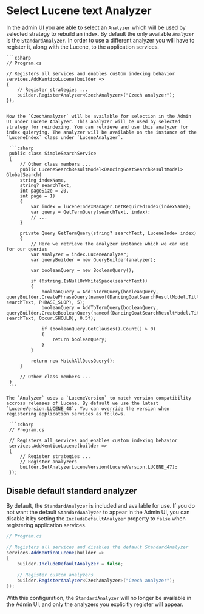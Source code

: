 # Select Lucene text Analyzer

In the admin UI you are able to select an `Analyzer` which will be used by selected strategy to rebuild an index. By default the only available `Analyzer` is the `StandardAnalyzer`. In order to use a different analyzer you will have to register it, along with the Lucene, to the application services.

    ```csharp
    // Program.cs

    // Registers all services and enables custom indexing behavior
    services.AddKenticoLucene(builder =>        
    {    
        // Register strategies ...
        builder.RegisterAnalyzer<CzechAnalyzer>("Czech analyzer");
    });
   ```

Now the `CzechAnalyzer` will be available for selection in the Admin UI under Lucene Analyzer. This analyzer will be used by selected strategy for reindexing. You can retrieve and use this analyzer for index quierying. The analyzer will be available on the instance of the `LuceneIndex` class under `LuceneAnalyzer`.

    ```csharp
    public class SimpleSearchService
    {
        // Other class members ...
        public LuceneSearchResultModel<DancingGoatSearchResultModel> GlobalSearch(
        string indexName,
        string? searchText,
        int pageSize = 20,
        int page = 1)
        {
            var index = luceneIndexManager.GetRequiredIndex(indexName);
            var query = GetTermQuery(searchText, index);
            // ...
        }

        private Query GetTermQuery(string? searchText, LuceneIndex index)
        {
            // Here we retrieve the analyzer instance which we can use for our queries
            var analyzer = index.LuceneAnalyzer;
            var queryBuilder = new QueryBuilder(analyzer);

            var booleanQuery = new BooleanQuery();

            if (!string.IsNullOrWhiteSpace(searchText))
            {
                booleanQuery = AddToTermQuery(booleanQuery, queryBuilder.CreatePhraseQuery(nameof(DancingGoatSearchResultModel.Title), searchText, PHRASE_SLOP), 5);
                booleanQuery = AddToTermQuery(booleanQuery, queryBuilder.CreateBooleanQuery(nameof(DancingGoatSearchResultModel.Title), searchText, Occur.SHOULD), 0.5f);

                if (booleanQuery.GetClauses().Count() > 0)
                {
                    return booleanQuery;
                }
            }

            return new MatchAllDocsQuery();
        }

        // Other class members ...
    }
    ```

The `Analyzer` uses a `LuceneVersion` to match version compatibility accross releases of Lucene. By default we use the latest `LuceneVersion.LUCENE_48`. You can override the version when registering application services as follows.

    ```csharp
    // Program.cs

    // Registers all services and enables custom indexing behavior
    services.AddKenticoLucene(builder =>        
    {    
        // Register strategies ...
        // Register analyzers
        builder.SetAnalyzerLuceneVersion(LuceneVersion.LUCENE_47);
    });
   ```

## Disable default standard analyzer

By default, the `StandardAnalyzer` is included and available for use. If you do not want the default `StandardAnalyzer` to appear in the Admin UI, you can disable it by setting the `IncludeDefaultAnalyzer` property to `false` when registering application services.

```csharp
// Program.cs

// Registers all services and disables the default StandardAnalyzer
services.AddKenticoLucene(builder =>
{
    builder.IncludeDefaultAnalyzer = false;

    // Register custom analyzers
    builder.RegisterAnalyzer<CzechAnalyzer>("Czech analyzer");
});
```

With this configuration, the `StandardAnalyzer` will no longer be available in the Admin UI, and only the analyzers you explicitly register will appear.